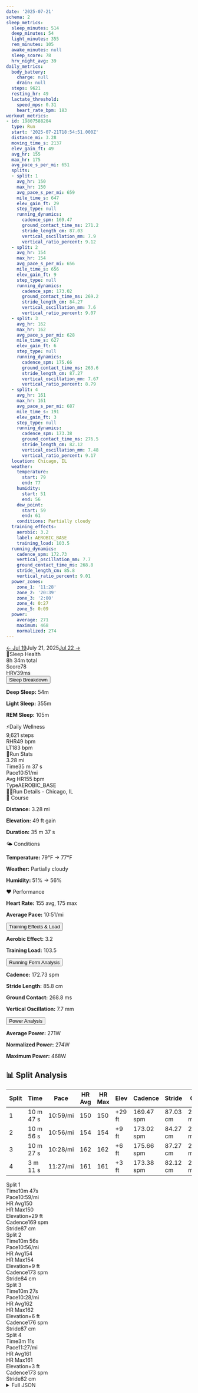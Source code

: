 ```yaml
---
date: '2025-07-21'
schema: 2
sleep_metrics:
  sleep_minutes: 514
  deep_minutes: 54
  light_minutes: 355
  rem_minutes: 105
  awake_minutes: null
  sleep_score: 78
  hrv_night_avg: 39
daily_metrics:
  body_battery:
    charge: null
    drain: null
  steps: 9621
  resting_hr: 49
  lactate_threshold:
    speed_mps: 0.31
    heart_rate_bpm: 183
workout_metrics:
- id: 19807588204
  type: Run
  start: '2025-07-21T18:54:51.000Z'
  distance_mi: 3.28
  moving_time_s: 2137
  elev_gain_ft: 49
  avg_hr: 155
  max_hr: 175
  avg_pace_s_per_mi: 651
  splits:
  - split: 1
    avg_hr: 150
    max_hr: 150
    avg_pace_s_per_mi: 659
    mile_time_s: 647
    elev_gain_ft: 29
    step_type: null
    running_dynamics:
      cadence_spm: 169.47
      ground_contact_time_ms: 271.2
      stride_length_cm: 87.03
      vertical_oscillation_mm: 7.9
      vertical_ratio_percent: 9.12
  - split: 2
    avg_hr: 154
    max_hr: 154
    avg_pace_s_per_mi: 656
    mile_time_s: 656
    elev_gain_ft: 9
    step_type: null
    running_dynamics:
      cadence_spm: 173.02
      ground_contact_time_ms: 269.2
      stride_length_cm: 84.27
      vertical_oscillation_mm: 7.6
      vertical_ratio_percent: 9.07
  - split: 3
    avg_hr: 162
    max_hr: 162
    avg_pace_s_per_mi: 628
    mile_time_s: 627
    elev_gain_ft: 6
    step_type: null
    running_dynamics:
      cadence_spm: 175.66
      ground_contact_time_ms: 263.6
      stride_length_cm: 87.27
      vertical_oscillation_mm: 7.67
      vertical_ratio_percent: 8.79
  - split: 4
    avg_hr: 161
    max_hr: 161
    avg_pace_s_per_mi: 687
    mile_time_s: 191
    elev_gain_ft: 3
    step_type: null
    running_dynamics:
      cadence_spm: 173.38
      ground_contact_time_ms: 276.5
      stride_length_cm: 82.12
      vertical_oscillation_mm: 7.48
      vertical_ratio_percent: 9.17
  location: Chicago, IL
  weather:
    temperature:
      start: 79
      end: 77
    humidity:
      start: 51
      end: 56
    dew_point:
      start: 59
      end: 61
    conditions: Partially cloudy
  training_effects:
    aerobic: 3.2
    label: AEROBIC_BASE
    training_load: 103.5
  running_dynamics:
    cadence_spm: 172.73
    vertical_oscillation_mm: 7.7
    ground_contact_time_ms: 268.8
    stride_length_cm: 85.8
    vertical_ratio_percent: 9.01
  power_zones:
    zone_1: '11:28'
    zone_2: '20:39'
    zone_3: '2:00'
    zone_4: 0:27
    zone_5: 0:09
  power:
    average: 271
    maximum: 468
    normalized: 274
---
```



<link rel="stylesheet" href="../../../training-data.css">

<div class="navigation-bar"><a href="19" class="nav-button nav-prev">← Jul 19</a><span class="nav-current">July 21, 2025</span><a href="22" class="nav-button nav-next">Jul 22 →</a></div>

<div class="card-container">
<div class="metric-card sleep-card">
<div class="card-header"><span class="card-emoji">🛌</span>Sleep Health</div>
<div class="metric-primary">8h 34m total</div>
<div class="metric-grid">
<div class="metric-item"><span class="metric-label">Score</span><span class="metric-value">78</span></div>
<div class="metric-item"><span class="metric-label">HRV</span><span class="metric-value">39ms</span></div>
</div>
<button class="collapsible">Sleep Breakdown</button>
<div class="collapsible-content">
<p><strong>Deep Sleep:</strong> 54m</p>
<p><strong>Light Sleep:</strong> 355m</p>
<p><strong>REM Sleep:</strong> 105m</p>
</div>
</div>
<div class="metric-card wellness-card">
<div class="card-header"><span class="card-emoji">⚡</span>Daily Wellness</div>
<div class="metric-primary">9,621 steps</div>
<div class="metric-grid"><div class="metric-item"><span class="metric-label">RHR</span><span class="metric-value">49 bpm</span></div><div class="metric-item"><span class="metric-label">LT</span><span class="metric-value">183 bpm</span></div></div>
</div>
<div class="metric-card workout-card">
<div class="card-header"><span class="card-emoji">🏃</span>Run Stats</div>
<div class="metric-primary">3.28 mi</div>
<div class="metric-list"><div class="metric-item-full"><span class="metric-label">Time</span><span class="metric-value">35 m 37 s</span></div><div class="metric-item-full"><span class="metric-label">Pace</span><span class="metric-value">10:51/mi</span></div><div class="metric-item-full"><span class="metric-label">Avg HR</span><span class="metric-value">155 bpm</span></div><div class="metric-item-full"><span class="metric-label">Type</span><span class="metric-value">AEROBIC_BASE</span></div></div>
</div>
<div class="workout-detail-card">
<div class="card-header"><span class="card-emoji">🏃‍♂️</span>Run Details - Chicago, IL</div>
<div class="workout-sections">
<div class="workout-section">
<div class="section-title">📍 Course</div>
<p><strong>Distance:</strong> 3.28 mi</p>
<p><strong>Elevation:</strong> 49 ft gain</p>
<p><strong>Duration:</strong> 35 m 37 s</p>
</div>
<div class="workout-section">
<div class="section-title">🌤️ Conditions</div>
<p><strong>Temperature:</strong> 79°F → 77°F</p>
<p><strong>Weather:</strong> Partially cloudy</p>
<p><strong>Humidity:</strong> 51% → 56%</p>
</div>
<div class="workout-section">
<div class="section-title">❤️ Performance</div>
<p><strong>Heart Rate:</strong> 155 avg, 175 max</p>
<p><strong>Average Pace:</strong> 10:51/mi</p>
</div>
</div>
<button class="collapsible">Training Effects & Load</button>
<div class="collapsible-content">
<p><strong>Aerobic Effect:</strong> 3.2</p>
<p><strong>Training Load:</strong> 103.5</p>
</div>
<button class="collapsible">Running Form Analysis</button>
<div class="collapsible-content">
<p><strong>Cadence:</strong> 172.73 spm</p>
<p><strong>Stride Length:</strong> 85.8 cm</p>
<p><strong>Ground Contact:</strong> 268.8 ms</p>
<p><strong>Vertical Oscillation:</strong> 7.7 mm</p>
</div>
<button class="collapsible">Power Analysis</button>
<div class="collapsible-content">
<p><strong>Average Power:</strong> 271W</p>
<p><strong>Normalized Power:</strong> 274W</p>
<p><strong>Maximum Power:</strong> 468W</p>
</div>
</div>
<div class="splits-section">
<h2>📊 Split Analysis</h2>
<div class="table-container">
<table class="splits-table"><thead><tr><th>Split</th><th>Time</th><th>Pace</th><th>HR Avg</th><th>HR Max</th><th>Elev</th><th>Cadence</th><th>Stride</th><th>GCT</th><th>VO</th></tr></thead><tbody><tr><td>1</td><td>10 m 47 s</td><td>10:59/mi</td><td>150</td><td>150</td><td>+29 ft</td><td>169.47 spm</td><td>87.03 cm</td><td>271.2 ms</td><td>7.9 mm</td></tr><tr><td>2</td><td>10 m 56 s</td><td>10:56/mi</td><td>154</td><td>154</td><td>+9 ft</td><td>173.02 spm</td><td>84.27 cm</td><td>269.2 ms</td><td>7.6 mm</td></tr><tr><td>3</td><td>10 m 27 s</td><td>10:28/mi</td><td>162</td><td>162</td><td>+6 ft</td><td>175.66 spm</td><td>87.27 cm</td><td>263.6 ms</td><td>7.67 mm</td></tr><tr><td>4</td><td>3 m 11 s</td><td>11:27/mi</td><td>161</td><td>161</td><td>+3 ft</td><td>173.38 spm</td><td>82.12 cm</td><td>276.5 ms</td><td>7.48 mm</td></tr></tbody></table>
<div class="mobile-splits"><div class="mobile-split-card"><div class="mobile-split-header">Split 1</div><div class="mobile-split-row"><span class="mobile-split-label">Time</span><span class="mobile-split-value">10m 47s</span></div><div class="mobile-split-row"><span class="mobile-split-label">Pace</span><span class="mobile-split-value">10:59/mi</span></div><div class="mobile-split-row"><span class="mobile-split-label">HR Avg</span><span class="mobile-split-value">150</span></div><div class="mobile-split-row"><span class="mobile-split-label">HR Max</span><span class="mobile-split-value">150</span></div><div class="mobile-split-row"><span class="mobile-split-label">Elevation</span><span class="mobile-split-value">+29 ft</span></div><div class="mobile-split-row"><span class="mobile-split-label">Cadence</span><span class="mobile-split-value">169 spm</span></div><div class="mobile-split-row"><span class="mobile-split-label">Stride</span><span class="mobile-split-value">87 cm</span></div></div><div class="mobile-split-card"><div class="mobile-split-header">Split 2</div><div class="mobile-split-row"><span class="mobile-split-label">Time</span><span class="mobile-split-value">10m 56s</span></div><div class="mobile-split-row"><span class="mobile-split-label">Pace</span><span class="mobile-split-value">10:56/mi</span></div><div class="mobile-split-row"><span class="mobile-split-label">HR Avg</span><span class="mobile-split-value">154</span></div><div class="mobile-split-row"><span class="mobile-split-label">HR Max</span><span class="mobile-split-value">154</span></div><div class="mobile-split-row"><span class="mobile-split-label">Elevation</span><span class="mobile-split-value">+9 ft</span></div><div class="mobile-split-row"><span class="mobile-split-label">Cadence</span><span class="mobile-split-value">173 spm</span></div><div class="mobile-split-row"><span class="mobile-split-label">Stride</span><span class="mobile-split-value">84 cm</span></div></div><div class="mobile-split-card"><div class="mobile-split-header">Split 3</div><div class="mobile-split-row"><span class="mobile-split-label">Time</span><span class="mobile-split-value">10m 27s</span></div><div class="mobile-split-row"><span class="mobile-split-label">Pace</span><span class="mobile-split-value">10:28/mi</span></div><div class="mobile-split-row"><span class="mobile-split-label">HR Avg</span><span class="mobile-split-value">162</span></div><div class="mobile-split-row"><span class="mobile-split-label">HR Max</span><span class="mobile-split-value">162</span></div><div class="mobile-split-row"><span class="mobile-split-label">Elevation</span><span class="mobile-split-value">+6 ft</span></div><div class="mobile-split-row"><span class="mobile-split-label">Cadence</span><span class="mobile-split-value">176 spm</span></div><div class="mobile-split-row"><span class="mobile-split-label">Stride</span><span class="mobile-split-value">87 cm</span></div></div><div class="mobile-split-card"><div class="mobile-split-header">Split 4</div><div class="mobile-split-row"><span class="mobile-split-label">Time</span><span class="mobile-split-value">3m 11s</span></div><div class="mobile-split-row"><span class="mobile-split-label">Pace</span><span class="mobile-split-value">11:27/mi</span></div><div class="mobile-split-row"><span class="mobile-split-label">HR Avg</span><span class="mobile-split-value">161</span></div><div class="mobile-split-row"><span class="mobile-split-label">HR Max</span><span class="mobile-split-value">161</span></div><div class="mobile-split-row"><span class="mobile-split-label">Elevation</span><span class="mobile-split-value">+3 ft</span></div><div class="mobile-split-row"><span class="mobile-split-label">Cadence</span><span class="mobile-split-value">173 spm</span></div><div class="mobile-split-row"><span class="mobile-split-label">Stride</span><span class="mobile-split-value">82 cm</span></div></div></div>
</div>
</div>
</div>

<script>
document.addEventListener('DOMContentLoaded', function() {
    var coll = document.getElementsByClassName("collapsible");
    var i;

    for (i = 0; i < coll.length; i++) {
        coll[i].addEventListener("click", function() {
            this.classList.toggle("active");
            var content = this.nextElementSibling;
            if (content.style.maxHeight){
                content.style.maxHeight = null;
            } else {
                content.style.maxHeight = content.scrollHeight + "px";
            } 
        });
    }
});
</script>

<details>
<summary>Full JSON</summary>

```json
{
  "date": "2025-07-21",
  "schema": 2,
  "sleep_metrics": {
    "sleep_minutes": 514,
    "deep_minutes": 54,
    "light_minutes": 355,
    "rem_minutes": 105,
    "awake_minutes": null,
    "sleep_score": 78,
    "hrv_night_avg": 39
  },
  "daily_metrics": {
    "body_battery": {
      "charge": null,
      "drain": null
    },
    "steps": 9621,
    "resting_hr": 49,
    "lactate_threshold": {
      "speed_mps": 0.31,
      "heart_rate_bpm": 183
    }
  },
  "workout_metrics": [
    {
      "id": 19807588204,
      "type": "Run",
      "start": "2025-07-21T18:54:51.000Z",
      "distance_mi": 3.28,
      "moving_time_s": 2137,
      "elev_gain_ft": 49,
      "avg_hr": 155,
      "max_hr": 175,
      "avg_pace_s_per_mi": 651,
      "splits": [
        {
          "split": 1,
          "avg_hr": 150,
          "max_hr": 150,
          "avg_pace_s_per_mi": 659,
          "mile_time_s": 647,
          "elev_gain_ft": 29,
          "step_type": null,
          "running_dynamics": {
            "cadence_spm": 169.47,
            "ground_contact_time_ms": 271.2,
            "stride_length_cm": 87.03,
            "vertical_oscillation_mm": 7.9,
            "vertical_ratio_percent": 9.12
          }
        },
        {
          "split": 2,
          "avg_hr": 154,
          "max_hr": 154,
          "avg_pace_s_per_mi": 656,
          "mile_time_s": 656,
          "elev_gain_ft": 9,
          "step_type": null,
          "running_dynamics": {
            "cadence_spm": 173.02,
            "ground_contact_time_ms": 269.2,
            "stride_length_cm": 84.27,
            "vertical_oscillation_mm": 7.6,
            "vertical_ratio_percent": 9.07
          }
        },
        {
          "split": 3,
          "avg_hr": 162,
          "max_hr": 162,
          "avg_pace_s_per_mi": 628,
          "mile_time_s": 627,
          "elev_gain_ft": 6,
          "step_type": null,
          "running_dynamics": {
            "cadence_spm": 175.66,
            "ground_contact_time_ms": 263.6,
            "stride_length_cm": 87.27,
            "vertical_oscillation_mm": 7.67,
            "vertical_ratio_percent": 8.79
          }
        },
        {
          "split": 4,
          "avg_hr": 161,
          "max_hr": 161,
          "avg_pace_s_per_mi": 687,
          "mile_time_s": 191,
          "elev_gain_ft": 3,
          "step_type": null,
          "running_dynamics": {
            "cadence_spm": 173.38,
            "ground_contact_time_ms": 276.5,
            "stride_length_cm": 82.12,
            "vertical_oscillation_mm": 7.48,
            "vertical_ratio_percent": 9.17
          }
        }
      ],
      "location": "Chicago, IL",
      "weather": {
        "temperature": {
          "start": 79,
          "end": 77
        },
        "humidity": {
          "start": 51,
          "end": 56
        },
        "dew_point": {
          "start": 59,
          "end": 61
        },
        "conditions": "Partially cloudy"
      },
      "training_effects": {
        "aerobic": 3.2,
        "label": "AEROBIC_BASE",
        "training_load": 103.5
      },
      "running_dynamics": {
        "cadence_spm": 172.73,
        "vertical_oscillation_mm": 7.7,
        "ground_contact_time_ms": 268.8,
        "stride_length_cm": 85.8,
        "vertical_ratio_percent": 9.01
      },
      "power_zones": {
        "zone_1": "11:28",
        "zone_2": "20:39",
        "zone_3": "2:00",
        "zone_4": "0:27",
        "zone_5": "0:09"
      },
      "power": {
        "average": 271,
        "maximum": 468,
        "normalized": 274
      }
    }
  ]
}
```
</details>
